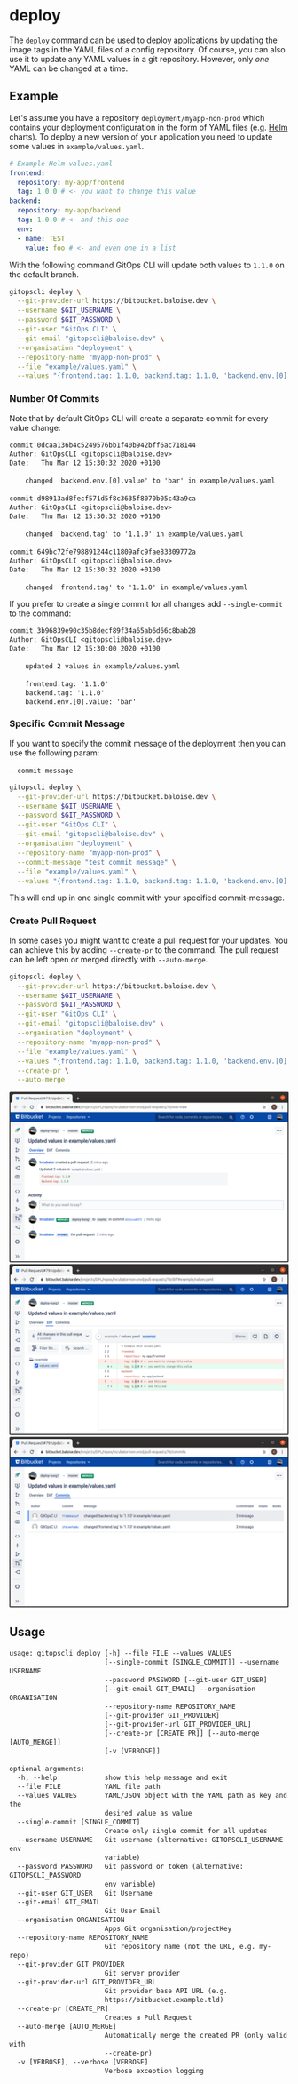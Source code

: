# deploy

The `deploy` command can be used to deploy applications by updating the image tags in the YAML files of a config repository. Of course, you can also use it to update any YAML values in a git repository. However, only _one_ YAML can be changed at a time.

## Example
Let's assume you have a repository `deployment/myapp-non-prod` which contains your deployment configuration in the form of YAML files (e.g. [Helm](https://helm.sh/) charts). To deploy a new version of your application you need to update some values in `example/values.yaml`.

```yaml
# Example Helm values.yaml
frontend:
  repository: my-app/frontend
  tag: 1.0.0 # <- you want to change this value
backend:
  repository: my-app/backend
  tag: 1.0.0 # <- and this one
  env:
  - name: TEST
    value: foo # <- and even one in a list
```

With the following command GitOps CLI will update both values to `1.1.0` on the default branch.

```bash
gitopscli deploy \
  --git-provider-url https://bitbucket.baloise.dev \
  --username $GIT_USERNAME \
  --password $GIT_PASSWORD \
  --git-user "GitOps CLI" \
  --git-email "gitopscli@baloise.dev" \
  --organisation "deployment" \
  --repository-name "myapp-non-prod" \
  --file "example/values.yaml" \
  --values "{frontend.tag: 1.1.0, backend.tag: 1.1.0, 'backend.env.[0].value': bar}"
```

### Number Of Commits

Note that by default GitOps CLI will create a separate commit for every value change:

```
commit 0dcaa136b4c5249576bb1f40b942bff6ac718144
Author: GitOpsCLI <gitopscli@baloise.dev>
Date:   Thu Mar 12 15:30:32 2020 +0100

    changed 'backend.env.[0].value' to 'bar' in example/values.yaml

commit d98913ad8fecf571d5f8c3635f8070b05c43a9ca
Author: GitOpsCLI <gitopscli@baloise.dev>
Date:   Thu Mar 12 15:30:32 2020 +0100

    changed 'backend.tag' to '1.1.0' in example/values.yaml

commit 649bc72fe798891244c11809afc9fae83309772a
Author: GitOpsCLI <gitopscli@baloise.dev>
Date:   Thu Mar 12 15:30:32 2020 +0100

    changed 'frontend.tag' to '1.1.0' in example/values.yaml
```

If you prefer to create a single commit for all changes add `--single-commit` to the command:

```
commit 3b96839e90c35b8decf89f34a65ab6d66c8bab28
Author: GitOpsCLI <gitopscli@baloise.dev>
Date:   Thu Mar 12 15:30:00 2020 +0100

    updated 2 values in example/values.yaml

    frontend.tag: '1.1.0'
    backend.tag: '1.1.0'
    backend.env.[0].value: 'bar'
```

### Specific Commit Message

If you want to specify the commit message of the deployment then you can use the following param:

`--commit-message`

```bash
gitopscli deploy \
  --git-provider-url https://bitbucket.baloise.dev \
  --username $GIT_USERNAME \
  --password $GIT_PASSWORD \
  --git-user "GitOps CLI" \
  --git-email "gitopscli@baloise.dev" \
  --organisation "deployment" \
  --repository-name "myapp-non-prod" \
  --commit-message "test commit message" \
  --file "example/values.yaml" \
  --values "{frontend.tag: 1.1.0, backend.tag: 1.1.0, 'backend.env.[0].value': bar}"
```

This will end up in one single commit with your specified commit-message.

### Create Pull Request

In some cases you might want to create a pull request for your updates. You can achieve this by adding `--create-pr` to the command. The pull request can be left open or merged directly with `--auto-merge`.

```bash
gitopscli deploy \
  --git-provider-url https://bitbucket.baloise.dev \
  --username $GIT_USERNAME \
  --password $GIT_PASSWORD \
  --git-user "GitOps CLI" \
  --git-email "gitopscli@baloise.dev" \
  --organisation "deployment" \
  --repository-name "myapp-non-prod" \
  --file "example/values.yaml" \
  --values "{frontend.tag: 1.1.0, backend.tag: 1.1.0, 'backend.env.[0].value': bar}" \
  --create-pr \
  --auto-merge
```

![Example PR Overview](../assets/images/screenshots/example-pr-overview.png?raw=true "Example of the created PR")
![Example PR Diff](../assets/images/screenshots/example-pr-diff.png?raw=true "Example of the PR file diff")
![Example PR Commits](../assets/images/screenshots/example-pr-commits.png?raw=true "Example of a PR commits")


## Usage
```
usage: gitopscli deploy [-h] --file FILE --values VALUES
                        [--single-commit [SINGLE_COMMIT]] --username USERNAME
                        --password PASSWORD [--git-user GIT_USER]
                        [--git-email GIT_EMAIL] --organisation ORGANISATION
                        --repository-name REPOSITORY_NAME
                        [--git-provider GIT_PROVIDER]
                        [--git-provider-url GIT_PROVIDER_URL]
                        [--create-pr [CREATE_PR]] [--auto-merge [AUTO_MERGE]]
                        [-v [VERBOSE]]

optional arguments:
  -h, --help            show this help message and exit
  --file FILE           YAML file path
  --values VALUES       YAML/JSON object with the YAML path as key and the
                        desired value as value
  --single-commit [SINGLE_COMMIT]
                        Create only single commit for all updates
  --username USERNAME   Git username (alternative: GITOPSCLI_USERNAME env
                        variable)
  --password PASSWORD   Git password or token (alternative: GITOPSCLI_PASSWORD
                        env variable)
  --git-user GIT_USER   Git Username
  --git-email GIT_EMAIL
                        Git User Email
  --organisation ORGANISATION
                        Apps Git organisation/projectKey
  --repository-name REPOSITORY_NAME
                        Git repository name (not the URL, e.g. my-repo)
  --git-provider GIT_PROVIDER
                        Git server provider
  --git-provider-url GIT_PROVIDER_URL
                        Git provider base API URL (e.g.
                        https://bitbucket.example.tld)
  --create-pr [CREATE_PR]
                        Creates a Pull Request
  --auto-merge [AUTO_MERGE]
                        Automatically merge the created PR (only valid with
                        --create-pr)
  -v [VERBOSE], --verbose [VERBOSE]
                        Verbose exception logging
```
